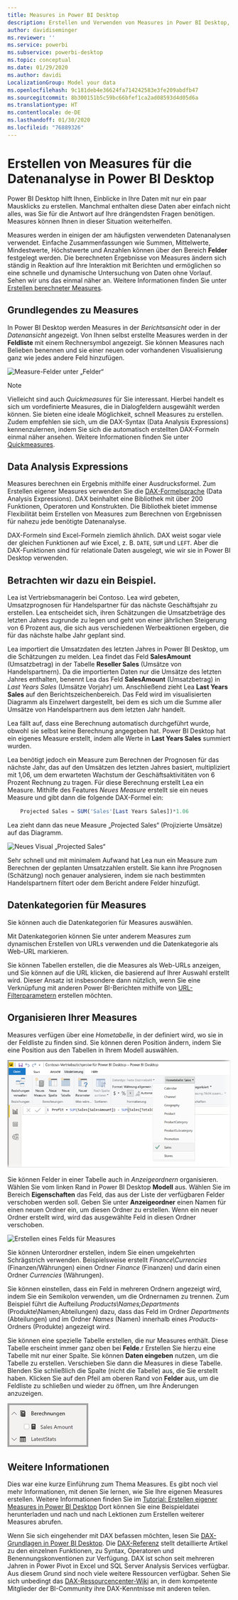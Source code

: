 ```yaml
---
title: Measures in Power BI Desktop
description: Erstellen und Verwenden von Measures in Power BI Desktop, einschließlich Quickmeasures und DAX-Syntax
author: davidiseminger
ms.reviewer: ''
ms.service: powerbi
ms.subservice: powerbi-desktop
ms.topic: conceptual
ms.date: 01/29/2020
ms.author: davidi
LocalizationGroup: Model your data
ms.openlocfilehash: 9c181deb4e36624fa714242583e3fe209abdfb47
ms.sourcegitcommit: 8b300151b5c59bc66bfef1ca2ad08593d4d05d6a
ms.translationtype: HT
ms.contentlocale: de-DE
ms.lasthandoff: 01/30/2020
ms.locfileid: "76889326"
---
```

# <a name="create-measures-for-data-analysis-in-power-bi-desktop"></a>Erstellen von Measures für die Datenanalyse in Power BI Desktop

Power BI Desktop hilft Ihnen, Einblicke in Ihre Daten mit nur ein paar Mausklicks zu erstellen. Manchmal enthalten diese Daten aber einfach nicht alles, was Sie für die Antwort auf Ihre drängendsten Fragen benötigen. Measures können Ihnen in dieser Situation weiterhelfen.

Measures werden in einigen der am häufigsten verwendeten Datenanalysen verwendet. Einfache Zusammenfassungen wie Summen, Mittelwerte, Mindestwerte, Höchstwerte und Anzahlen können über den Bereich **Felder** festgelegt werden. Die berechneten Ergebnisse von Measures ändern sich ständig in Reaktion auf Ihre Interaktion mit Berichten und ermöglichen so eine schnelle und dynamische Untersuchung von Daten ohne Vorlauf. Sehen wir uns das einmal näher an. Weitere Informationen finden Sie unter [Erstellen berechneter Measures](/learn/modules/model-data-power-bi/4b-create-calculated-measures).

## <a name="understanding-measures"></a>Grundlegendes zu Measures

In Power BI Desktop werden Measures in der *Berichtsansicht* oder in der *Datenansicht* angezeigt. Von Ihnen selbst erstellte Measures werden in der **Feldliste** mit einem Rechnersymbol angezeigt. Sie können Measures nach Belieben benennen und sie einer neuen oder vorhandenen Visualisierung ganz wie jedes andere Feld hinzufügen.

![Measure-Felder unter „Felder“](media/desktop-measures/measuresinpbid_measinfieldlist.png)

> [!NOTE]
> Vielleicht sind auch *Quickmeasures* für Sie interessant. Hierbei handelt es sich um vordefinierte Measures, die in Dialogfeldern ausgewählt werden können. Sie bieten eine ideale Möglichkeit, schnell Measures zu erstellen. Zudem empfehlen sie sich, um die DAX-Syntax (Data Analysis Expressions) kennenzulernen, indem Sie sich die automatisch erstellten DAX-Formeln einmal näher ansehen. Weitere Informationen finden Sie unter [Quickmeasures](desktop-quick-measures.md).
> 
> 

## <a name="data-analysis-expressions"></a>Data Analysis Expressions

Measures berechnen ein Ergebnis mithilfe einer Ausdrucksformel. Zum Erstellen eigener Measures verwenden Sie die [DAX-Formelsprache](/dax/) (Data Analysis Expressions). DAX beinhaltet eine Bibliothek mit über 200 Funktionen, Operatoren und Konstrukten. Die Bibliothek bietet immense Flexibilität beim Erstellen von Measures zum Berechnen von Ergebnissen für nahezu jede benötigte Datenanalyse.

DAX-Formeln sind Excel-Formeln ziemlich ähnlich. DAX weist sogar viele der gleichen Funktionen auf wie Excel, z. B. `DATE`, `SUM` und `LEFT`. Aber die DAX-Funktionen sind für relationale Daten ausgelegt, wie wir sie in Power BI Desktop verwenden.

## <a name="lets-look-at-an-example"></a>Betrachten wir dazu ein Beispiel.

Lea ist Vertriebsmanagerin bei Contoso. Lea wird gebeten, Umsatzprognosen für Handelspartner für das nächste Geschäftsjahr zu erstellen. Lea entscheidet sich, ihren Schätzungen die Umsatzbeträge des letzten Jahres zugrunde zu legen und geht von einer jährlichen Steigerung von 6 Prozent aus, die sich aus verschiedenen Werbeaktionen ergeben, die für das nächste halbe Jahr geplant sind.

Lea importiert die Umsatzdaten des letzten Jahres in Power BI Desktop, um die Schätzungen zu melden. Lea findet das Feld **SalesAmount** (Umsatzbetrag) in der Tabelle **Reseller Sales** (Umsätze von Handelspartnern). Da die importierten Daten nur die Umsätze des letzten Jahres enthalten, benennt Lea das Feld **SalesAmount** (Umsatzbetrag) in *Last Years Sales* (Umsätze Vorjahr) um. Anschließend zieht Lea **Last Years Sales** auf den Berichtszeichenbereich. Das Feld wird im visualisierten Diagramm als Einzelwert dargestellt, bei dem es sich um die Summe aller Umsätze von Handelspartnern aus dem letzten Jahr handelt.

Lea fällt auf, dass eine Berechnung automatisch durchgeführt wurde, obwohl sie selbst keine Berechnung angegeben hat. Power BI Desktop hat ein eigenes Measure erstellt, indem alle Werte in **Last Years Sales** summiert wurden.

Lea benötigt jedoch ein Measure zum Berechnen der Prognosen für das nächste Jahr, das auf den Umsätzen des letzten Jahres basiert, multipliziert mit 1,06, um dem erwarteten Wachstum der Geschäftsaktivitäten von 6 Prozent Rechnung zu tragen. Für diese Berechnung erstellt Lea ein Measure. Mithilfe des Features *Neues Measure* erstellt sie ein neues Measure und gibt dann die folgende DAX-Formel ein:

```sql
    Projected Sales = SUM('Sales'[Last Years Sales])*1.06
```

Lea zieht dann das neue Measure „Projected Sales“ (Projizierte Umsätze) auf das Diagramm.

![Neues Visual „Projected Sales“](media/desktop-measures/measuresinpbid_lastyearsales.png)

Sehr schnell und mit minimalem Aufwand hat Lea nun ein Measure zum Berechnen der geplanten Umsatzzahlen erstellt. Sie kann ihre Prognosen (Schätzung) noch genauer analysieren, indem sie nach bestimmten Handelspartnern filtert oder dem Bericht andere Felder hinzufügt.

## <a name="data-categories-for-measures"></a>Datenkategorien für Measures

Sie können auch die Datenkategorien für Measures auswählen.

Mit Datenkategorien können Sie unter anderem Measures zum dynamischen Erstellen von URLs verwenden und die Datenkategorie als Web-URL markieren.

Sie können Tabellen erstellen, die die Measures als Web-URLs anzeigen, und Sie können auf die URL klicken, die basierend auf Ihrer Auswahl erstellt wird. Dieser Ansatz ist insbesondere dann nützlich, wenn Sie eine Verknüpfung mit anderen Power BI-Berichten mithilfe von [URL-Filterparametern](service-url-filters.md) erstellen möchten.

## <a name="organizing-your-measures"></a>Organisieren Ihrer Measures

Measures verfügen über eine *Hometabelle*, in der definiert wird, wo sie in der Feldliste zu finden sind. Sie können deren Position ändern, indem Sie eine Position aus den Tabellen in Ihrem Modell auswählen.

![Auswählen einer Tabelle für Ihr Measure](media/desktop-measures/measures-03.png)

Sie können Felder in einer Tabelle auch in *Anzeigeordnern* organisieren. Wählen Sie vom linken Rand in Power BI Desktop **Modell** aus. Wählen Sie im Bereich **Eigenschaften** das Feld, das aus der Liste der verfügbaren Felder verschoben werden soll. Geben Sie unter **Anzeigeordner** einen Namen für einen neuen Ordner ein, um diesen Ordner zu erstellen. Wenn ein neuer Ordner erstellt wird, wird das ausgewählte Feld in diesen Ordner verschoben.

![Erstellen eines Felds für Measures](media/desktop-measures/measures-04.gif)

Sie können Unterordner erstellen, indem Sie einen umgekehrten Schrägstrich verwenden. Beispielsweise erstellt *Finance\Currencies* (Finanzen/Währungen) einen Ordner *Finance* (Finanzen) und darin einen Ordner *Currencies* (Währungen).

Sie können einstellen, dass ein Feld in mehreren Ordnern angezeigt wird, indem Sie ein Semikolon verwenden, um die Ordnernamen zu trennen. Zum Beispiel führt die Aufteilung *Products\Names;Departments* (Produkte\Namen;Abteilungen) dazu, dass das Feld im Ordner *Departments* (Abteilungen) und im Ordner *Names* (Namen) innerhalb eines *Products*-Ordners (Produkte) angezeigt wird.

Sie können eine spezielle Tabelle erstellen, die nur Measures enthält. Diese Tabelle erscheint immer ganz oben bei **Felde**.r Erstellen Sie hierzu eine Tabelle mit nur einer Spalte. Sie können **Daten eingeben** nutzen, um die Tabelle zu erstellen. Verschieben Sie dann die Measures in diese Tabelle. Blenden Sie schließlich die Spalte (nicht die Tabelle) aus, die Sie erstellt haben. Klicken Sie auf den Pfeil am oberen Rand von **Felder** aus, um die Feldliste zu schließen und wieder zu öffnen, um Ihre Änderungen anzuzeigen.

![Organisieren von Measures und diese oben in der Feldliste beibehalten](media/desktop-measures/measures-05.png)

## <a name="learn-more"></a>Weitere Informationen

Dies war eine kurze Einführung zum Thema Measures. Es gibt noch viel mehr Informationen, mit denen Sie lernen, wie Sie Ihre eigenen Measures erstellen. Weitere Informationen finden Sie im [Tutorial: Erstellen eigener Measures in Power BI Desktop](desktop-tutorial-create-measures.md) Dort können Sie eine Beispieldatei herunterladen und nach und nach Lektionen zum Erstellen weiterer Measures abrufen.  

Wenn Sie sich eingehender mit DAX befassen möchten, lesen Sie [DAX-Grundlagen in Power BI Desktop](desktop-quickstart-learn-dax-basics.md). Die [DAX-Referenz](/dax/) stellt detaillierte Artikel zu den einzelnen Funktionen, zu Syntax, Operatoren und Benennungskonventionen zur Verfügung. DAX ist schon seit mehreren Jahren in Power Pivot in Excel und SQL Server Analysis Services verfügbar. Aus diesem Grund sind noch viele weitere Ressourcen verfügbar. Sehen Sie sich unbedingt das [DAX-Ressourcencenter-Wiki](https://social.technet.microsoft.com/wiki/contents/articles/1088.dax-resource-center.aspx) an, in dem kompetente Mitglieder der BI-Community ihre DAX-Kenntnisse mit anderen teilen.
